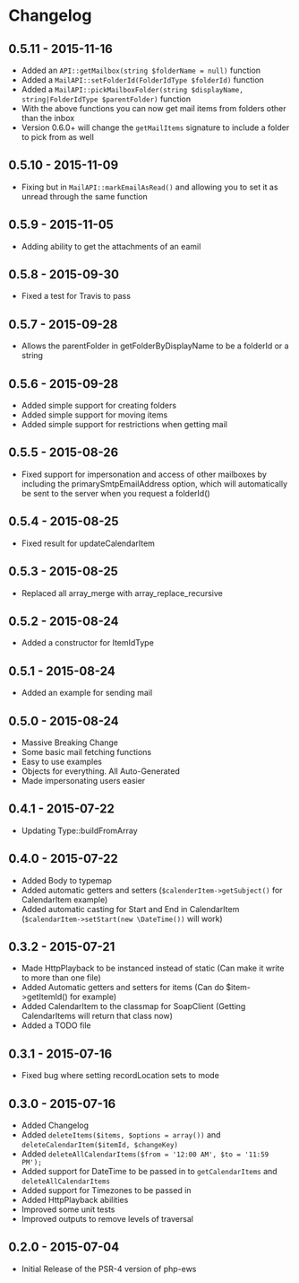 # Changelog

## 0.5.11 - 2015-11-16
 * Added an `API::getMailbox(string $folderName = null)` function
 * Added a `MailAPI::setFolderId(FolderIdType $folderId)` function
 * Added a `MailAPI::pickMailboxFolder(string $displayName, string|FolderIdType $parentFolder)` function
 * With the above functions you can now get mail items from folders other than the inbox
 * Version 0.6.0+ will change the `getMailItems` signature to include a folder to pick from as well

## 0.5.10 - 2015-11-09
 * Fixing but in `MailAPI::markEmailAsRead()` and allowing you to set it as unread through the same function

## 0.5.9 - 2015-11-05
 * Adding ability to get the attachments of an eamil

## 0.5.8 - 2015-09-30
 * Fixed a test for Travis to pass

## 0.5.7 - 2015-09-28
 * Allows the parentFolder in getFolderByDisplayName to be a folderId or a string

## 0.5.6 - 2015-09-28
 * Added simple support for creating folders
 * Added simple support for moving items
 * Added simple support for restrictions when getting mail

## 0.5.5 - 2015-08-26
 * Fixed support for impersonation and access of other mailboxes by including the primarySmtpEmailAddress option, which
 will automatically be sent to the server when you request a folderId()

## 0.5.4 - 2015-08-25
 * Fixed result for updateCalendarItem

## 0.5.3 - 2015-08-25
 * Replaced all array_merge with array_replace_recursive

## 0.5.2 - 2015-08-24
 * Added a constructor for ItemIdType

## 0.5.1 - 2015-08-24
 * Added an example for sending mail

## 0.5.0 - 2015-08-24
 * Massive Breaking Change
 * Some basic mail fetching functions
 * Easy to use examples
 * Objects for everything. All Auto-Generated
 * Made impersonating users easier

## 0.4.1 - 2015-07-22
 * Updating Type::buildFromArray

## 0.4.0 - 2015-07-22
 * Added Body to typemap
 * Added automatic getters and setters (`$calenderItem->getSubject()` for CalendarItem example)
 * Added automatic casting for Start and End in CalendarItem (`$calendarItem->setStart(new \DateTime())` will work)

## 0.3.2 - 2015-07-21
 * Made HttpPlayback to be instanced instead of static (Can make it write to more than one file)
 * Added Automatic getters and setters for items (Can do $item->getItemId() for example)
 * Added CalendarItem to the classmap for SoapClient (Getting CalendarItems will return that class now)
 * Added a TODO file

## 0.3.1 - 2015-07-16
 * Fixed bug where setting recordLocation sets to mode

## 0.3.0 - 2015-07-16
 * Added Changelog
 * Added `deleteItems($items, $options = array())` and `deleteCalendarItem($itemId, $changeKey)`
 * Added `deleteAllCalendarItems($from = '12:00 AM', $to = '11:59 PM');`
 * Added support for DateTime to be passed in to `getCalendarItems` and `deleteAllCalendarItems`
 * Added support for Timezones to be passed in
 * Added HttpPlayback abilities
 * Improved some unit tests
 * Improved outputs to remove levels of traversal

## 0.2.0 - 2015-07-04
 * Initial Release of the PSR-4 version of php-ews
